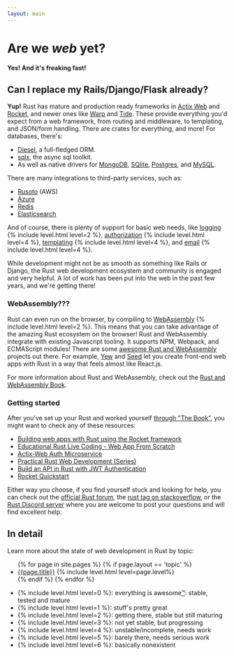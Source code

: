 ```yaml
---
layout: main
---
```


# Are we _web_ yet?

**Yes! And it's freaking fast!**

## Can I replace my Rails/Django/Flask already?

**Yup!** Rust has mature and production ready frameworks in <a href="/topics/frameworks/#pkg-actix-web">Actix Web</a> and <a href="/topics/frameworks/#pkg-rocket">Rocket</a>, and newer ones like <a href="/topics/frameworks/#pkg-warp">Warp</a> and <a href="/topics/frameworks/#pkg-tide">Tide</a>. These provide everything you'd expect from a web framework, from routing and middleware, to templating, and JSON/form handling. There are crates for everything, and more! For databases, there's:

<ul>
  <li>
    <a href="/topics/database/#pkg-diesel">Diesel</a>, a full-fledged ORM.
  </li>
  <li>
    <a href="/topics/database/#pkg-sqlx">sqlx</a>, the async sql toolkit.
  </li>
  <li>
    As well as native drivers for <a href="/topics/database/#pkg-mongo">MongoDB</a>, <a href="/topics/database/#pkg-rusqlite">SQlite</a>, <a href="/topics/database/#pkg-postgres">Postgres</a>, and <a href="/topics/database/#pkg-mysql">MySQL</a>.
  </li>
</ul>

There are many integrations to third-party services, such as:

<ul>
  <li>
    <a href="/topics/services/#pkg-rusoto">Rusoto</a> (AWS)
  </li>
  <li>
    <a href="/topics/services/#pkg-azure_sdk_for_rust">Azure</a>
  </li>
  <li>
    <a href="/topics/services/#pkg-redis">Redis</a>
  </li>
  <li>
    <a href="/topics/services/#pkg-elasticsearch">Elasticsearch</a>
  </li>
</ul>

<p>And of course, there is plenty of support for basic web needs, like <a href="/topics/logging/">logging</a> {% include level.html level=2 %}, <a href="/topics/auth/">authorization</a> {% include level.html level=4 %}, <a href="/topics/templating/">templating</a> {% include level.html level=4 %}, and <a href="/topics/email/">email</a> {% include level.html level=4 %}.</p>

While development might not be as smooth as something like Rails or Django, the Rust web development ecosystem and community is engaged and very helpful. A lot of work has been put into the web in the past few years, and we're getting there!

### WebAssembly???

<p>Rust can even run on the browser, by compiling to <a href="/topics/webassembly/">WebAssembly</a> {% include level.html level=2 %}. This means that you can take advantage of the amazing Rust ecosystem on the browser! Rust and WebAssembly integrate with existing Javascript tooling. It supports NPM, Webpack, and ECMAScript modules! There are some <a href="/topics/webassembly/">awesome Rust and WebAssembly</a> projects out there. For example, <a href="https://github.com/yewstack/yew">Yew</a> and <a href="https://github.com/seed-rs/seed">Seed</a> let you create front-end web apps with Rust in a way that feels almost like React.js.</p>

For more information about Rust and WebAssembly, check out the [Rust and WebAssembly Book](https://rustwasm.github.io/docs/book/introduction.html).

### Getting started

After you've set up your Rust and worked yourself [through "The Book"](https://doc.rust-lang.org/book/), you might want to check any of these resources:

- [Building web apps with Rust using the Rocket framework](https://blog.logrocket.com/rust-web-apps-using-rocket-framework/)
- [Educational Rust Live Coding - Web App From Scratch](https://www.youtube.com/watch?v=yNe9Xr35n4Q&list=PL8lUUBadSMNBNKMYJpUE830tBiN6bxVRw&ab_channel=DavidPedersen)
- [Actix-Web Auth Microservice](https://gill.net.in/posts/auth-microservice-rust-actix-web1.0-diesel-complete-tutorial/)
- [Practical Rust Web Development (Series)](https://dev.to/werner/practical-rust-web-development-api-rest-29g1)
- [Build an API in Rust with JWT Authentication](https://auth0.com/blog/build-an-api-in-rust-with-jwt-authentication-using-actix-web/)
- [Rocket Quickstart](https://rocket.rs/v0.4/guide/quickstart/)

Either way you choose, if you find yourself stuck and looking for help, you can check out the [official Rust forum](https://users.rust-lang.org/c/help), the [rust tag on stackoverflow](https://stackoverflow.com/questions/tagged/rust), or the [Rust Discord server](https://discord.com/invite/rust-lang) where you are welcome to post your questions and will find excellent help.

## In detail

Learn more about the state of web development in Rust by topic:

<ul class="topic-list">
  {% for page in site.pages %}
    {% if page.layout == 'topic' %}
      <li><a href="{{page.url}}">{{page.title}}</a>  {% include level.html level=page.level%}</li>
    {% endif %}
  {% endfor %}
</ul>

<ul class="legend">
  <li>{% include level.html level=0 %}: everything is awesome<a href="https://www.youtube.com/watch?v=9cQgQIMlwWw" target="_blank">™</a>: stable, tested and mature</li>
  <li>{% include level.html level=1 %}: stuff's pretty great</li>
  <li>{% include level.html level=2 %}: getting there, stable but still maturing</li>
  <li>{% include level.html level=3 %}: not yet stable, but progressing</li>
  <li>{% include level.html level=4 %}: unstable/incomplete, needs work</li>
  <li>{% include level.html level=5 %}: barely there, needs serious work</li>
  <li>{% include level.html level=6 %}: basically nonexistent</li>
</ul>
